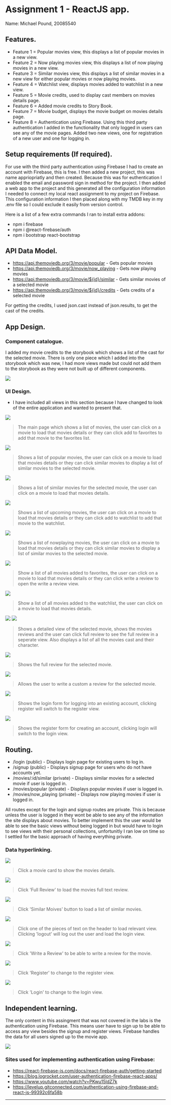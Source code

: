 # Assignment 1 - ReactJS app.

Name: Michael Pound, 20085540

## Features.
 
 + Feature 1 = Popular movies view, this displays a list of popular movies in a new view.
 + Feature 2 = Now playing movies view, this displays a list of now playing movies in a new view.
 + Feature 3 = Similar movies view, this displays a list of similar movies in a new view for either popular movies or now playing movies.
 + Feature 4 = Watchlist view, displays movies added to watchlist in a new view.
 + Feature 5 = Movie credits, used to display cast members on movies details page.
 + Feature 6 = Added movie credits to Story Book.
 + Feature 7 = Movie budget, displays the movie budget on movies details page.
 + Feature 8 = Authentication using Firebase. Using this third party authentication I added in the functionality that only logged in users can see any of the movie pages. Added two new views, one for registration of a new user and one for logging in.

## Setup requirements (If required).

For use with the third party authentication using Firebase I had to create an account with Firebase, this is free. I then added a new project, this was name appriopriatly and then created. Because this was for euthentication I enabled the email and password sign in method for the project. I then added a web app to the project and this generated all the configuration information I needed to connect my local react assignment to my project on Firebase. This configuration information I then placed along with my TMDB key in my .env file so I could exclude it easily from version control.

Here is a list of a few extra commands I ran to install extra addons:
+ npm i firebase
+ npm i @react-firebase/auth
+ npm i bootstrap react-bootstrap

## API Data Model.

+ https://api.themoviedb.org/3/movie/popular - Gets popular movies
+ https://api.themoviedb.org/3/movie/now_playing - Gets now playing movies
+ https://api.themoviedb.org/3/movie/${id}/similar - Gets similar movies of a selected movie
+ https://api.themoviedb.org/3/movie/${id}/credits - Gets credits of a selected movie

For getting the credits, I used json.cast instead of json.results, to get the cast of the credits.

## App Design.

### Component catalogue.

I added my movie credits to the storybook which shows a list of the cast for the selected movie. There is only one piece which I added into the storybook which was new, I had more views made but could not add them to the storybook as they were not built up of different components.

![][stories]

### UI Design.

+ I have included all views in this section because I have changed to look of the entire application and wanted to present that.

![][movies]
>The main page which shows a list of movies, the user can click on a movie to load that movies details or they can click add to favorites to add that movie to the favorites list.


![][popular]
>Shows a list of popular movies, the user can click on a movie to load that movies details or they can click similar movies to display a list of similar movies to the selected movie.


![][similar]
>Shows a list of similar movies for the selected movie, the user can click on a movie to load that movies details.


![][upcoming]
>Shows a list of upcoming movies, the user can click on a movie to load that movies details or they can click add to watchlist to add that movie to the watchlist.


![][nowPlaying]
>Shows a list of nowplaying movies, the user can click on a movie to load that movies details or they can click similar movies to display a list of similar movies to the selected movie.


![][favourites]
>Show a list of all movies added to favorites, the user can click on a movie to load that movies details or they can click write a review to open the write a review view.


![][watchList]
>Show a list of all movies added to the watchlist, the user can click on a movie to load that movies details.


![][details]
![][cast]
>Shows a detailed view of the selected movie, shows the movies reviews and the user can click full review to see the full review in a seperate view. Also displays a list of all the movies cast and their character.


![][fullReview]
>Shows the full review for the selected movie.


![][writeReview]
>Allows the user to write a custom a review for the selected movie.


![][login]
>Shows the login form for logging into an existing account, clicking register will switch to the register view.


![][register]
>Shows the register form for creating an account, clicking login will switch to the login view.

## Routing.

+ /login (public) - Displays login page for existing users to log in.
+ /signup (public) - Displays signup page for users who do not have accounts yet.
+ /movies/:id/similar (private) - Displays similar movies for a selected movie if user is logged in.
+ /movies/popular (private) - Displays popular movies if user is logged in.
+ /movies/now_playing (private) - Displays now playing movies if user is logged in.

All routes except for the login and signup routes are private. This is because unless the user is logged in they wont be able to see any of the information the site displays about movies. To better implement this the user would be able to see the basic views without being logged in but would have to login to see views with their personal collections, unfortunitly I ran low on time so I settled for the basic approach of having everything private.

### Data hyperlinking.

![][card]
> Click a movie card to show the movies details.


![][clickReview]
> Click 'Full Review' to load the movies full text review.


![][clickSimilar]
> Click 'Similar Moives' button to load a list of similar movies.


![][clickHeader]
> Click one of the pieces of text on the header to load relevant view. Clicking 'logout' will log out the user and load the login view.


![][clickWrite]
> Click 'Write a Review' to be able to write a review for the movie.


![][clickLogin]
> Click 'Register' to change to the register view.


![][clickRegister]
> Click 'Login' to change to the login view.


## Independent learning.

The only content in this assingment that was not covered in the labs is the authentication using Firebase. This means user have to sign up to be able to access any view besides the signup and register views. Firebase handles the data for all users signed up to the movie app.

![][fireBase]

### Sites used for implementing authentication using Firebase: 
+ https://react-firebase-js.com/docs/react-firebase-auth/getting-started
+ https://blog.logrocket.com/user-authentication-firebase-react-apps/
+ https://www.youtube.com/watch?v=PKwu15ldZ7k
+ https://levelup.gitconnected.com/authentication-using-firebase-and-react-js-99392c6fa58b

---------------------------------

[stories]: ./public/story.png
[movies]: ./public/movies.png
[popular]: ./public/popular.png
[similar]: ./public/similar.png
[upcoming]: ./public/upcoming.png
[nowPlaying]: ./public/nowPlaying.png
[favourites]: ./public/favourites.png
[watchList]: ./public/watchList.png
[details]: ./public/details.png
[cast]: ./public/cast.png

[fullReview]: ./public/fullReview.png
[writeReview]: ./public/writeReview.png

[login]: ./public/login.png
[register]: ./public/register.png

[card]: ./public/card.png
[clickReview]: ./public/clickReview.png
[clickSimilar]: ./public/clickSimilar.png
[clickHeader]: ./public/clickHeader.png
[clickWrite]: ./public/clickWrite.png
[clickLogin]: ./public/clickLogin.png
[clickRegister]: ./public/clickRegister.png

[fireBase]: ./public/fireBase.png